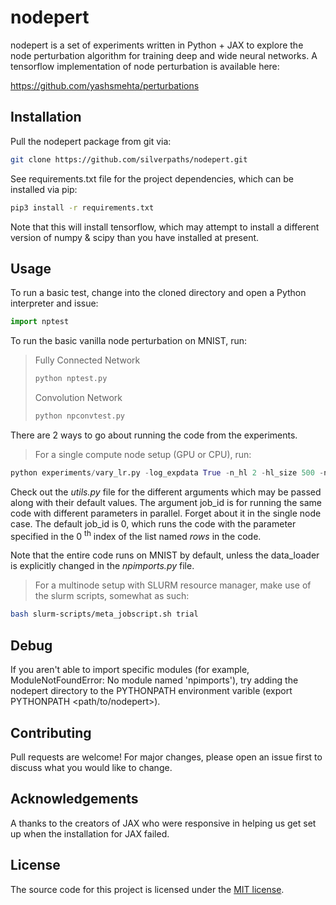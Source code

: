 # nodepert

nodepert is a set of experiments written in Python + JAX to explore the
node perturbation algorithm for training deep and wide neural networks. A tensorflow implementation of node perturbation is available here: 

https://github.com/yashsmehta/perturbations

## Installation

Pull the nodepert package from git via:

```bash
git clone https://github.com/silverpaths/nodepert.git
```

See requirements.txt file for the project dependencies, which can be installed via pip: 

```bash
pip3 install -r requirements.txt
```

Note that this will install tensorflow, which may attempt to install a different version of numpy & scipy than you have installed at present.

## Usage
To run a basic test, change into the cloned directory and open a Python
interpreter and issue:

```python
import nptest
```

To run the basic vanilla node perturbation on MNIST, run:
>Fully Connected Network
>```python
>python nptest.py
>```
>Convolution Network
>```python
>python npconvtest.py
>```


There are 2 ways to go about running the code from the experiments. 
>For a single compute node setup (GPU or CPU), run:
```python
python experiments/vary_lr.py -log_expdata True -n_hl 2 -hl_size 500 -num_epochs 200 -update_rule np
```
Check out the _utils.py_ file for the different arguments which may be passed along with their default values. The argument job_id is for running the same code with different parameters in parallel. Forget about it in the single node case. The default job_id is 0, which runs the code with the parameter specified in the 0 <sup>th</sup> index of the list named _rows_ in the code. 

Note that the entire code runs on MNIST by default, unless the data_loader is explicitly changed in the _npimports.py_ file.

>For a multinode setup with SLURM resource manager, make use of the slurm scripts, somewhat as such:
```bash
bash slurm-scripts/meta_jobscript.sh trial
```

## Debug

If you aren't able to import specific modules (for example, ModuleNotFoundError: No module named 'npimports'), try adding the nodepert directory to the PYTHONPATH environment varible (export PYTHONPATH <path/to/nodepert>).

## Contributing
Pull requests are welcome! For major changes, please open an issue first to discuss what you would like to change.

## Acknowledgements
A thanks to the creators of JAX who were responsive in helping us get set up when the installation for JAX failed.

## License
The source code for this project is licensed under the [MIT license](LICENSE.md).
